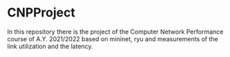# CNPProject
In this repository there is the project of the Computer Network Performance course of A.Y. 2021/2022 based on mininet, ryu and measurements of the link utilization and the latency.
